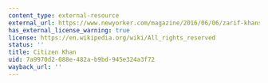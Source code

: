 ```yaml
---
content_type: external-resource
external_url: https://www.newyorker.com/magazine/2016/06/06/zarif-khans-tamales-and-the-muslims-of-sheridan-wyoming
has_external_license_warning: true
license: https://en.wikipedia.org/wiki/All_rights_reserved
status: ''
title: Citizen Khan
uid: 7a9970d2-088e-482a-b9bd-945e324a3f72
wayback_url: ''
---
```

